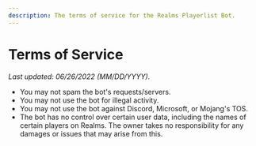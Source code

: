 ```yaml
---
description: The terms of service for the Realms Playerlist Bot.
---
```


# Terms of Service

*Last updated: 06/26/2022 (MM/DD/YYYY).*

* You may not spam the bot's requests/servers.
* You may not use the bot for illegal activity.
* You may not use the bot against Discord, Microsoft, or Mojang's TOS.
* The bot has no control over certain user data, including the names of certain players on Realms. The owner takes no responsibility for any damages or issues that may arise from this.